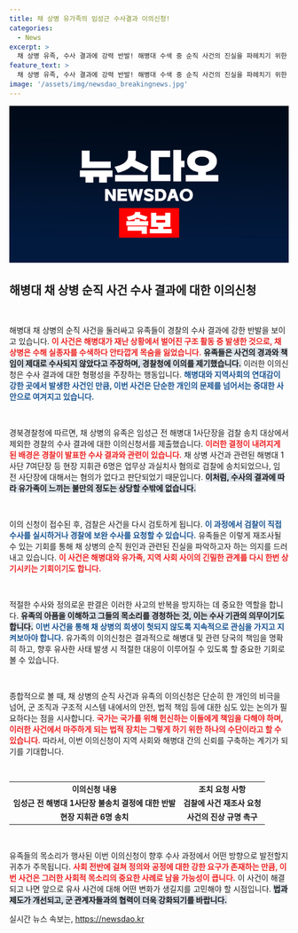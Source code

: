 ```yaml
---
title: 채 상병 유가족의 임성근 수사결과 이의신청!
categories:
  - News
excerpt: >
  채 상병 유족, 수사 결과에 강력 반발! 해병대 수색 중 순직 사건의 진실을 파헤치기 위한 이의 신청서 제출. 이들이 원하는 정의는 과연 무엇일까? 클릭해 자세히 알아보세요!
feature_text: >
  채 상병 유족, 수사 결과에 강력 반발! 해병대 수색 중 순직 사건의 진실을 파헤치기 위한 이의 신청서 제출. 이들이 원하는 정의는 과연 무엇일까? 클릭해 자세히 알아보세요!
image: '/assets/img/newsdao_breakingnews.jpg'
---
```


<p><img src="/assets/img/newsdao_breakingnews.jpg" alt="implanttips 속보" /></p>

<h2 data-ke-size="size26">해병대 채 상병 순직 사건 수사 결과에 대한 이의신청</h2>

<p data-ke-size="size16">&nbsp;</p>

<p>해병대 채 상병의 순직 사건을 둘러싸고 유족들이 경찰의 수사 결과에 강한 반발을 보이고 있습니다. <b><span style="color: #ee2323;">이 사건은 해병대가 재난 상황에서 벌어진 구조 활동 중 발생한 것으로, 채 상병은 수해 실종자를 수색하다 안타깝게 목숨을 잃었습니다.</span></b> <b><span style="background-color: #21538527;">유족들은 사건의 경과와 책임이 제대로 수사되지 않았다고 주장하며, 경찰청에 이의를 제기했습니다.</span></b> 이러한 이의신청은 수사 결과에 대한 형평성을 주장하는 행동입니다. <b><span style="color: #1a5490;">해병대와 지역사회의 연대감이 강한 곳에서 발생한 사건인 만큼, 이번 사건은 단순한 개인의 문제를 넘어서는 중대한 사안으로 여겨지고 있습니다.</span></b></p>

<p data-ke-size="size16">&nbsp;</p>

<p>경북경찰청에 따르면, 채 상병의 유족은 임성근 전 해병대 1사단장을 검찰 송치 대상에서 제외한 경찰의 수사 결과에 대한 이의신청서를 제출했습니다. <b><span style="color: #ee2323;">이러한 결정이 내려지게 된 배경은 경찰이 발표한 수사 결과와 관련이 있습니다.</span></b> 채 상병 사건과 관련된 해병대 1사단 7여단장 등 현장 지휘관 6명은 업무상 과실치사 혐의로 검찰에 송치되었으나, 임 전 사단장에 대해서는 혐의가 없다고 판단되었기 때문입니다. <b><span style="background-color: #21538527;">이처럼, 수사의 결과에 따라 유가족이 느끼는 불만의 정도는 상당할 수밖에 없습니다.</span></b></p>

<p data-ke-size="size16">&nbsp;</p>

<p>이의 신청이 접수된 후, 검찰은 사건을 다시 검토하게 됩니다. <b><span style="color: #1a5490;">이 과정에서 검찰이 직접 수사를 실시하거나 경찰에 보완 수사를 요청할 수 있습니다.</span></b> 유족들은 이렇게 재조사될 수 있는 기회를 통해 채 상병의 순직 원인과 관련된 진실을 파악하고자 하는 의지를 드러내고 있습니다. <b><span style="color: #ee2323;">이 사건은 해병대와 유가족, 지역 사회 사이의 긴밀한 관계를 다시 한번 상기시키는 기회이기도 합니다.</span></b></p>

<p data-ke-size="size16">&nbsp;</p>

<p>적절한 수사와 정의로운 판결은 이러한 사고의 반복을 방지하는 데 중요한 역할을 합니다. <b><span style="background-color: #21538527;">유족의 아픔을 이해하고 그들의 목소리를 경청하는 것, 이는 수사 기관의 의무이기도 합니다.</span></b> <b><span style="color: #1a5490;">이번 사건을 통해 채 상병의 희생이 헛되지 않도록 지속적으로 관심을 가지고 지켜보아야 합니다.</span></b> 유가족의 이의신청은 결과적으로 해병대 및 관련 당국의 책임을 명확히 하고, 향후 유사한 사태 발생 시 적절한 대응이 이루어질 수 있도록 할 중요한 기회로 볼 수 있습니다.</p>

<p data-ke-size="size16">&nbsp;</p>

<p>종합적으로 볼 때, 채 상병의 순직 사건과 유족의 이의신청은 단순히 한 개인의 비극을 넘어, 군 조직과 구조적 시스템 내에서의 안전, 법적 책임 등에 대한 심도 있는 논의가 필요하다는 점을 시사합니다. <b><span style="color: #ee2323;">국가는 국가를 위해 헌신하는 이들에게 책임을 다해야 하며, 이러한 사건에서 마주하게 되는 법적 장치는 그렇게 하기 위한 하나의 수단이라고 할 수 있습니다.</span></b> 따라서, 이번 이의신청이 지역 사회와 해병대 간의 신뢰를 구축하는 계기가 되기를 기대합니다.</p>

<p data-ke-size="size16">&nbsp;</p>

<table style="width: 100%; border-collapse: collapse;">
<tr>
<td style="text-align: center; height: 17px;"><b>이의신청 내용</b></td>
<td style="text-align: center; height: 17px;"><b>조치 요청 사항</b></td>
</tr>
<tr>
<td style="text-align: center; height: 17px;"><b>임성근 전 해병대 1사단장 불송치 결정에 대한 반발</b></td>
<td style="text-align: center; height: 17px;"><b>검찰에 사건 재조사 요청</b></td>
</tr>
<tr>
<td style="text-align: center; height: 17px;"><b>현장 지휘관 6명 송치</b></td>
<td style="text-align: center; height: 17px;"><b>사건의 진상 규명 촉구</b></td>
</tr>
</table>

<p data-ke-size="size16">&nbsp;</p>

<p>유족들의 목소리가 행사된 이번 이의신청이 향후 수사 과정에서 어떤 방향으로 발전할지 귀추가 주목됩니다. <b><span style="color: #ee2323;">사회 전반에 걸쳐 정의와 공정에 대한 강한 요구가 존재하는 만큼, 이번 사건은 그러한 사회적 목소리의 중요한 사례로 남을 가능성이 큽니다.</span></b> 이 사건이 해결되고 나면 앞으로 유사 사건에 대해 어떤 변화가 생길지를 고민해야 할 시점입니다. <b><span style="background-color: #21538527;">법과 제도가 개선되고, 군 관계자들과의 협력이 더욱 강화되기를 바랍니다.</span></b></p>
실시간 뉴스 속보는, <a href="https://newsdao.kr" rel="dofollow">https://newsdao.kr</a>


